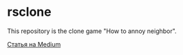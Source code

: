 # rsclone
This repository is the clone game  "How to annoy neighbor".

[Статья на Medium](https://medium.com/@juneagain/первый-опыт-командной-разработки-клон-игры-как-достать-соседа-1c172c1ff5d)
